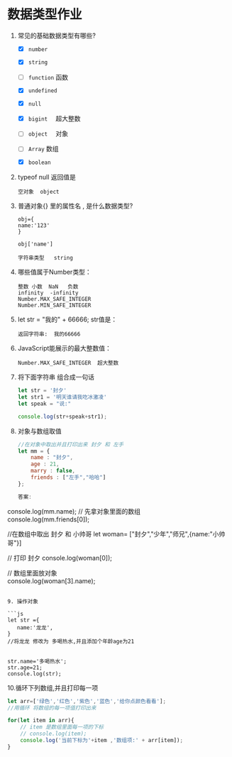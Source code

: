 # 数据类型作业

1. 常见的基础数据类型有哪些? 

   - [x] `number `

   - [x] `string`

   - [ ] ` function ` 函数  

   - [x] `undefined `  

   - [x] `null `

   - [x] `bigint  `  超大整数 

   - [ ] `object  `  对象  

   - [ ] `Array`    数组  

   - [x] `boolean `

     

2. typeof null 返回值是 

   ```
   空对象  object  
   ```

3. 普通对象{} 里的属性名 ,  是什么数据类型?

   ```
   obj={
   name:'123'
   }
   
   obj['name']
   
   字符串类型   string   
   ```

4. 哪些值属于Number类型：

   ```
   整数 小数  NaN   负数   
   infinity  -infinity 
   Number.MAX_SAFE_INTEGER
   Number.MIN_SAFE_INTEGER
   ```
   
5. let str = "我的" + 66666; str值是：

   ```
   返回字符串:  我的66666
   ```

6. JavaScript能展示的最大整数值：

   ```
   Number.MAX_SAFE_INTEGER  超大整数 
   ```

7. 将下面字符串 组合成一句话 

   ```js
   let str = '封夕'
   let str1 = '明天谁请我吃冰激凌'
   let speak = "说:"
   ```

   ```javascript
   console.log(str+speak+str1);
   ```

   

8. 对象与数组取值

   ```js
   //在对象中取出并且打印出来 封夕 和 左手
   let mm = {
       name : "封夕",
       age : 21,
       marry : false,
       friends : ["左手","哈哈"]
   };
   
   答案: 
console.log(mm.name);
   // 先拿对象里面的数组  
   console.log(mm.friends[0]);
   
   
   
   
   //在数组中取出 封夕  和  小帅哥
   let  woman= ["封夕","少年","师兄",{name:"小帅哥"}]
   
   // 打印 封夕
   console.log(woman[0]);
   
   // 数组里面放对象  
   console.log(woman[3].name);
   
   
   
   ```
   
9. 操作对象

   ```js
   let str ={
      name:'龙龙',
   }
   //将龙龙 修改为 多喝热水,并且添加个年龄age为21 
   
   
   str.name='多喝热水';
   str.age=21;
   console.log(str);
   
   ```
   
   

10.循环下列数组,并且打印每一项 

```js
let arr=['绿色','红色','紫色','蓝色','给你点颜色看看'];
//用循环 将数组的每一项值打印出来 

for(let item in arr){
    // item 是数组里面每一项的下标
    // console.log(item);
    console.log('当前下标为'+item ,'数组项:' + arr[item]);
}

```

